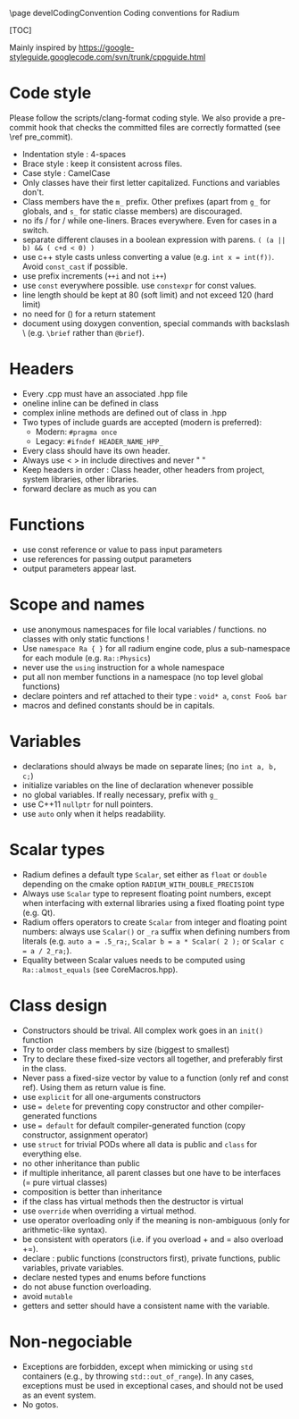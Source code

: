 \page develCodingConvention Coding conventions for Radium

[TOC]

Mainly inspired by <https://google-styleguide.googlecode.com/svn/trunk/cppguide.html>

# Code style

Please follow the scripts/clang-format coding style.
We also provide a pre-commit hook that checks the committed files are correctly formatted (see \ref pre_commit).

* Indentation style : 4-spaces
* Brace style : keep it consistent across files.
* Case style : CamelCase
* Only classes have their first letter capitalized. Functions and variables don't.
* Class members have the `m_` prefix. Other prefixes (apart from `g_` for globals, and `s_` for static classe members) are discouraged.
* no ifs / for / while one-liners. Braces everywhere. Even for cases in a switch.
* separate different clauses in a boolean expression with parens.
`( (a || b) && ( c+d < 0) )`
* use c++ style casts unless converting a value (e.g. `int x = int(f))`. Avoid `const_cast` if possible.
* use prefix increments (`++i` and not `i++`)
* use `const` everywhere possible. use `constexpr` for const values.
* line length should be kept at 80 (soft limit) and not exceed 120 (hard limit)
* no need for () for a return statement
* document using doxygen convention, special commands with backslash \\ (e.g. `\brief` rather than `@brief`).

# Headers

* Every .cpp must have an associated .hpp file
* oneline inline can be defined in class
* complex inline methods are defined out of class in .hpp
* Two types of include guards are accepted (modern is preferred):
  * Modern: `#pragma once`
  * Legacy: `#ifndef HEADER_NAME_HPP_`
* Every class should have its own header.
* Always use < > in include directives and never " "
* Keep headers in order : Class header, other headers from project, system libraries, other libraries.
* forward declare as much as you can

# Functions

* use const reference or value to pass input parameters
* use references for passing output parameters
* output parameters appear last.

# Scope and names

* use anonymous namespaces for file local variables / functions. no classes with only static functions !
* Use `namespace Ra { }` for all radium engine code, plus a sub-namespace for each module (e.g. `Ra::Physics`)
* never use  the `using` instruction for a whole namespace
* put all non member functions in a namespace (no top level global functions)
* declare pointers and ref attached to their type : `void* a`, `const Foo& bar`
* macros and defined constants should be in capitals.

# Variables

* declarations should always be made on separate lines; (no `int a, b, c;`)
* initialize variables on the line of declaration whenever possible
* no global variables. If really necessary, prefix with `g_`
* use C++11 `nullptr` for null pointers.
* use `auto` only when it helps readability.

# Scalar types

* Radium defines a default type `Scalar`, set either as `float` or `double` depending on the cmake
option `RADIUM_WITH_DOUBLE_PRECISION`
* Always use `Scalar` type to represent floating point numbers, except when interfacing with external
libraries using a fixed floating point type (e.g. Qt).
* Radium offers operators to create `Scalar` from integer and floating point numbers: always
use `Scalar()` or `_ra` suffix when defining numbers from literals (e.g. `auto a = .5_ra;`,
`Scalar b = a * Scalar( 2 );` or `Scalar c = a / 2_ra;`).
* Equality between Scalar values needs to be computed using `Ra::almost_equals` (see CoreMacros.hpp).

# Class design

* Constructors should be trival. All complex work goes in an `init()` function
* Try to order class members by size (biggest to smallest)
* Try to declare these fixed-size vectors all together, and preferably first in the class.
* Never pass a fixed-size vector by value to a function (only ref and const ref). Using them as return value is fine.
* use `explicit` for all one-arguments constructors
* use `= delete` for preventing copy constructor and other compiler-generated functions
* use `= default` for default compiler-generated function (copy constructor,  assignment operator)
* use `struct` for trivial PODs where all data is public and `class` for
everything else.
* no other inheritance than public
* if multiple inheritance, all parent classes but one have to be interfaces (= pure virtual classes)
* composition is better than inheritance
* if the class has virtual methods then the destructor is virtual
* use `override` when overriding a virtual method.
* use operator overloading only if the meaning is non-ambiguous (only for arithmetic-like syntax).
* be consistent with operators (i.e. if you overload + and = also overload +=).
* declare : public functions (constructors first), private functions, public variables, private variables.
* declare nested types and enums before functions
* do not abuse function overloading.
* avoid `mutable`
* getters and setter should have a consistent name with the variable.

# Non-negociable

* Exceptions are forbidden, except when mimicking or using `std` containers (e.g., by throwing `std::out_of_range`).
In any cases, exceptions must be used in exceptional cases, and should not be used as an event system.
* No gotos.
